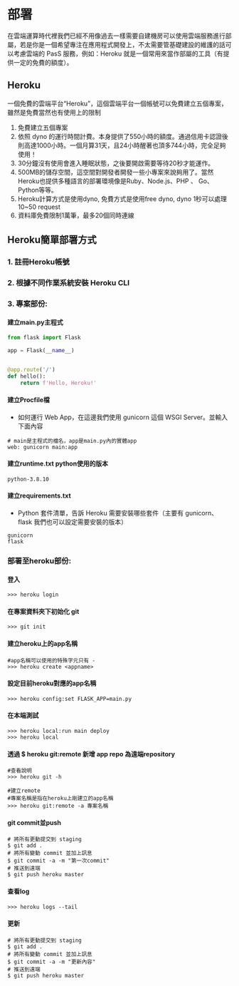 # 部署

在雲端運算時代裡我們已經不用像過去一樣需要自建機房可以使用雲端服務進行部屬，若是你是一個希望專注在應用程式開發上，不太需要管基礎建設的維護的話可以考慮雲端的 PasS 服務，例如：Heroku 就是一個常用來當作部屬的工具（有提供一定的免費的額度）。

## Heroku
一個免費的雲端平台“Heroku”，這個雲端平台一個帳號可以免費建立五個專案，雖然是免費當然也有使用上的限制
1. 免費建立五個專案
2. 依照 dyno 的運行時間計費。本身提供了550小時的額度。通過信用卡認證後則高達1000小時。一個月算31天，且24小時醒著也頂多744小時，完全足夠使用！
3. 30分鐘沒有使用會進入睡眠狀態，之後要開啟需要等待20秒才能運作。
4. 500MB的儲存空間，這空間對開發者開發一些小專案來說夠用了。當然Heroku也提供多種語言的部署環境像是Ruby、Node.js、PHP 、 Go、Python等等。
5. Heroku計算方式是使用dyno, 免費方式是使用free dyno, dyno 1秒可以處理10~50 request
6. 資料庫免費限制1萬筆，最多20個同時連線

## Heroku簡單部署方式

### 1. 註冊Heroku帳號

### 2. 根據不同作業系統安裝 Heroku CLI

### 3. 專案部份:

#### 建立main.py主程式

```python
from flask import Flask

app = Flask(__name__)


@app.route('/')
def hello():
    return f'Hello, Heroku!'
```

#### 建立Procfile檔

 - 如何運行 Web App，在這邊我們使用 gunicorn 這個 WSGI Server。並輸入下面內容

```
# main是主程式的檔名，app是main.py內的實體app
web: gunicorn main:app
```

#### 建立runtime.txt python使用的版本

```
python-3.8.10
```

#### 建立requirements.txt

- Python 套件清單，告訴 Heroku 需要安裝哪些套件（主要有 gunicorn、flask 我們也可以設定需要安裝的版本）

```
gunicorn
flask
```

### 部署至heroku部份:
#### 登入

```
>>> heroku login
```

#### 在專案資料夾下初始化 git

```
>>> git init
```

#### 建立heroku上的app名稱

```
#app名稱可以使用的特殊字元只有 - 
>>> heroku create <appname>
```

#### 設定目前heroku對應的app名稱

```
>>> heroku config:set FLASK_APP=main.py
```

#### 在本端測試

```
>>> heroku local:run main deploy
>>> heroku local
```

#### 透過 $ heroku git:remote 新增 app repo 為遠端repository

```
#查看說明
>>> heroku git -h

#建立remote
#專案名稱是指在heroku上剛建立的app名稱
>>> heroku git:remote -a 專案名稱
```

#### git commit並push

```
# 將所有更動提交到 staging
$ git add .
# 將所有變動 commit 並加上訊息
$ git commit -a -m "第一次commit"
# 推送到遠端
$ git push heroku master
```

#### 查看log

```
>>> heroku logs --tail
```

#### 更新

```
# 將所有更動提交到 staging
$ git add .
# 將所有變動 commit 並加上訊息
$ git commit -a -m "更新內容"
# 推送到遠端
$ git push heroku master
```
